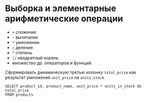 # Выборка и элементарные арифметические операции

- `+` сложение
- `-` вычитание
- `*` умножение
- `/` деление
- `^` степень
- `|/` квадратный корень
- множество др. операторов и функций

Сформировать динамическую третью колонку `total_price` как результат умножения `unit_price` на `units_stock`

```postgresql
SELECT product_id, product_name, unit_price * units_in_stock AS total_price
FROM products
```
